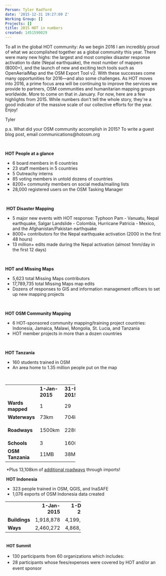 ```yaml
---
Person: Tyler Radford
date: '2015-12-31 19:27:09 Z'
Working Group: []
Projects: []
title: 2015 HOT in numbers
created: 1451590029
---
```

<p>To all in the global HOT community:&nbsp;As we begin 2016 I am incredibly proud of what we accomplished together as a global community this year. There were many new highs: the largest and most complex disaster response activation to date (Nepal earthquake), the most number of mappers (8000+), and the launch of new and exciting tech tools such as OpenAerialMap and the OSM Export Tool v2. With these successes come many opportunities for 2016—and also some challenges. As HOT moves into 2016, a prime focus area will be continuing to improve the services we provide to partners, OSM communities and humanitarian mapping groups worldwide. More to come on that in January. For now, here are a few highlights from 2015.&nbsp;While numbers don't tell the whole story, they're a good indicator of the massive scale of our collective efforts for the year. Enjoy!</p><p>Tyler</p><p>p.s. What did your OSM community accomplish in 2015? To write a guest blog post, email communications@hotosm.org</p><p>&nbsp;</p><p><strong>HOT People at a glance</strong></p><ul><li>6 board members in 6 countries</li><li>23 staff members in 5 countries</li><li>5 Outreachy interns</li><li>85 voting members in untold dozens of countries</li><li>8200+ community members on social media/mailing lists</li><li>28,000 registered users on the OSM Tasking Manager</li></ul><p>&nbsp;</p><p>&nbsp;<strong>HOT Disaster Mapping</strong></p><ul><li>5 major new events with HOT response: Typhoon Pam - Vanuatu, Nepal earthquake, Salgar Landslide - Colombia, Hurricane Patricia - Mexico, and the Afghanistan/Pakistan earthquake</li><li>8000+ contributors for the Nepal earthquake activation (2000 in the first 48 hours)</li><li>13 million+ edits made during the Nepal activation (almost 1mm/day in the first 12 days)</li></ul><p>&nbsp;</p><p><strong>HOT and Missing Maps</strong></p><ul><li>5,623 total Missing Maps contributors</li><li>17,789,735 total Missing Maps map edits</li><li>Dozens of responses to GIS and information management officers to set up new mapping projects</li></ul><p>&nbsp;</p><p><strong>HOT OSM Community Mapping</strong></p><ul><li>6 HOT-sponsored community mapping/training project countries: Indonesia, Jamaica, Malawi, Mongolia, St. Lucia, and Tanzania</li><li>HOT member projects in more than a dozen countries</li></ul><p>&nbsp;</p><p><strong>HOT Tanzania</strong></p><ul><li>160 students trained in OSM</li><li>An area home to 1.35 million people put on the map</li></ul><div>&nbsp;</div><div><table style="width: 170pt;" width="227" border="0" cellspacing="0" cellpadding="0"><colgroup><col style="mso-width-source: userset; mso-width-alt: 3620; width: 74pt;" width="99"> <col style="width: 48pt;" span="2" width="64"> </colgroup><tbody><tr style="height: 15.0pt;"><td class="xl66" style="height: 15.0pt; width: 74pt;" width="99" height="20"><strong>&nbsp;</strong></td><td class="xl65" style="border-left-style: none; width: 48pt;" width="64"><strong style="text-align: -webkit-right;">1-Jan-2015</strong></td><td class="xl65" style="border-left-style: none; width: 48pt;" width="64"><strong style="text-align: -webkit-right;">31-Dec-2015</strong></td></tr><tr style="height: 15.0pt;"><td class="xl65" style="height: 15pt; border-top-style: none;" height="20"><strong>Wards mapped</strong></td><td class="xl67" style="border-top-style: none; border-left-style: none;">1</td><td class="xl67" style="border-top-style: none; border-left-style: none;">29</td></tr><tr style="height: 15.0pt;"><td class="xl65" style="height: 15pt; border-top-style: none;" height="20"><strong>Waterways</strong></td><td class="xl67" style="border-top-style: none; border-left-style: none;">73km</td><td class="xl67" style="border-top-style: none; border-left-style: none;">704km</td></tr><tr style="height: 15.0pt;"><td class="xl65" style="height: 15pt; border-top-style: none;" height="20"><strong>Roadways</strong></td><td class="xl67" style="border-top-style: none; border-left-style: none;">1500km</td><td class="xl67" style="border-top-style: none; border-left-style: none;"><p>2280km*</p></td></tr><tr style="height: 15.0pt;"><td class="xl65" style="height: 15pt; border-top-style: none;" height="20"><strong>Schools</strong></td><td class="xl67" style="border-top-style: none; border-left-style: none;">3</td><td class="xl67" style="border-top-style: none; border-left-style: none;">1600</td></tr><tr style="height: 15.0pt;"><td class="xl65" style="height: 15pt; border-top-style: none;" height="20"><strong>OSM Tanzania</strong></td><td class="xl67" style="border-top-style: none; border-left-style: none;">11MB</td><td class="xl67" style="border-top-style: none; border-left-style: none;">38MB</td></tr></tbody></table><p>&nbsp;*Plus 13,108km of <a href="http://umap.openstreetmap.fr/en/map/tanzania-roads-import-progress_65335#6/-6.959/35.442">additional roadways</a> through imports!</p></div><p><strong>&nbsp;HOT Indonesia</strong></p><ul><li>323 people trained in OSM, QGIS, and InaSAFE</li><li>1,076 exports of OSM Indonesia data created</li></ul><table style="width: 184pt;" width="246" border="0" cellspacing="0" cellpadding="0"><colgroup><col style="mso-width-source: userset; mso-width-alt: 3620; width: 74pt;" width="99"> <col style="mso-width-source: userset; mso-width-alt: 2633; width: 54pt;" width="72"> <col style="mso-width-source: userset; mso-width-alt: 2742; width: 56pt;" width="75"> </colgroup><tbody><tr style="height: 15.0pt;"><td class="xl66" style="height: 15.0pt; width: 74pt;" width="99" height="20">&nbsp;</td><td class="xl69" style="border-left-style: none; width: 54pt;" align="right" width="72"><strong>1-Jan-2015</strong></td><td class="xl69" style="border-left-style: none; width: 56pt;" align="right" width="75"><strong>1-Dec-2015</strong></td></tr><tr style="height: 15.0pt;"><td class="xl65" style="height: 15pt; border-top-style: none;" height="20"><strong>Buildings</strong></td><td class="xl67" align="right"><span style="white-space: pre-wrap;">1,918,878</span></td><td class="xl68" style="border-top-style: none;" align="right"><span style="white-space: pre-wrap;">4,199,923</span></td></tr><tr style="height: 15.0pt;"><td class="xl65" style="height: 15pt; border-top-style: none;" height="20"><strong>Ways</strong></td><td class="xl68" style="border-left-style: none;" align="right"><span style="white-space: pre-wrap;">2,460,272</span></td><td class="xl68" style="border-top-style: none; border-left-style: none;" align="right"><span style="white-space: pre-wrap;">4,868,536</span></td></tr></tbody></table><div>&nbsp;</div><div>&nbsp;<strong style="font-size: 13.008px; line-height: 20.0063px;">HOT Summit</strong></div><div><ul><li><span style="line-height: 20.0063px;">130 participants from 60 organizations which includes:</span></li><li><span style="line-height: 20.0063px;">28 participants whose fees/expenses were covered by HOT and/or an event sponsor</span></li></ul></div><div>&nbsp;</div>
